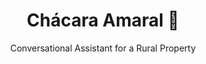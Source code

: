 <h1 align="center"> Chácara Amaral 🌾 </h1> 

<p align="center">Conversational Assistant for a Rural Property</p>
